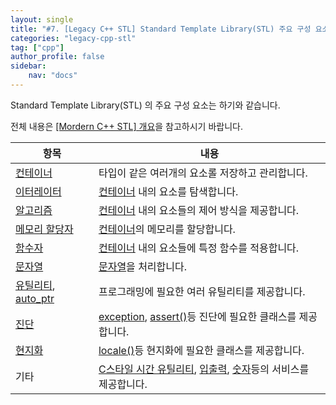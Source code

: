 ```yaml
---
layout: single
title: "#7. [Legacy C++ STL] Standard Template Library(STL) 주요 구성 요소 미리보기"
categories: "legacy-cpp-stl"
tag: ["cpp"]
author_profile: false
sidebar: 
    nav: "docs"
---
```


Standard Template Library(STL) 의 주요 구성 요소는 하기와 같습니다.

전체 내용은 [[Mordern C++ STL] 개요](https://tango1202.github.io/mordern-cpp-stl/mordern-cpp-stl-preview/)을 참고하시기 바랍니다.

|항목|내용|
|--|--|
|[컨테이너](https://tango1202.github.io/legacy-cpp-stl/legacy-cpp-stl-container/)|타입이 같은 여러개의 요소롤 저장하고 관리합니다.|
|[이터레이터](https://tango1202.github.io/legacy-cpp-stl/legacy-cpp-stl-iterator/)|[컨테이너](https://tango1202.github.io/legacy-cpp-stl/legacy-cpp-stl-container/) 내의 요소를 탐색합니다.|
|[알고리즘](https://tango1202.github.io/legacy-cpp-stl/legacy-cpp-stl-algorithm/)|[컨테이너](https://tango1202.github.io/legacy-cpp-stl/legacy-cpp-stl-container/) 내의 요소들의 제어 방식을 제공합니다.|
|[메모리 할당자](https://tango1202.github.io/legacy-cpp-stl/legacy-cpp-stl-allocator/)|[컨테이너](https://tango1202.github.io/legacy-cpp-stl/legacy-cpp-stl-container/)의 메모리를 할당합니다.|
|[함수자](https://tango1202.github.io/legacy-cpp-stl/legacy-cpp-stl-functor/)|[컨테이너](https://tango1202.github.io/legacy-cpp-stl/legacy-cpp-stl-container/) 내의 요소들에 특정 함수를 적용합니다.|
|[문자열](https://tango1202.github.io/legacy-cpp-stl/legacy-cpp-stl-string/)|[문자열](https://tango1202.github.io/legacy-cpp-guide/legacy-cpp-guide-string/)을 처리합니다.|
|[유틸리티](https://tango1202.github.io/mordern-cpp-stl/mordern-cpp-stl-utility/), [auto_ptr](https://tango1202.github.io/legacy-cpp-stl/legacy-cpp-stl-auto_ptr/)|프로그래밍에 필요한 여러 유틸리티를 제공합니다.|
|[진단](https://tango1202.github.io/mordern-cpp-stl/mordern-cpp-stl-diagnostics/)|[exception](https://tango1202.github.io/mordern-cpp-stl/mordern-cpp-stl-diagnostics/#exception), [assert()](https://tango1202.github.io/legacy-cpp-exception/legacy-cpp-exception-diagonostics/)등 진단에 필요한 클래스를 제공합니다.|
|[현지화](https://tango1202.github.io/mordern-cpp-stl/mordern-cpp-stl-locale/)|[locale()](https://tango1202.github.io/mordern-cpp-stl/mordern-cpp-stl-locale/#c%EC%8A%A4%ED%83%80%EC%9D%BC-locale)등 현지화에 필요한 클래스를 제공합니다.|
|기타|[C스타일 시간 유틸리티](https://tango1202.github.io/mordern-cpp-stl/mordern-cpp-stl-utility/#c%EC%8A%A4%ED%83%80%EC%9D%BC-%EC%8B%9C%EA%B0%84-%EC%9C%A0%ED%8B%B8%EB%A6%AC%ED%8B%B0), [입출력](https://tango1202.github.io/mordern-cpp-stl/mordern-cpp-stl-input-output/), [숫자](https://tango1202.github.io/mordern-cpp-stl/mordern-cpp-stl-numeric/)등의 서비스를 제공합니다.|